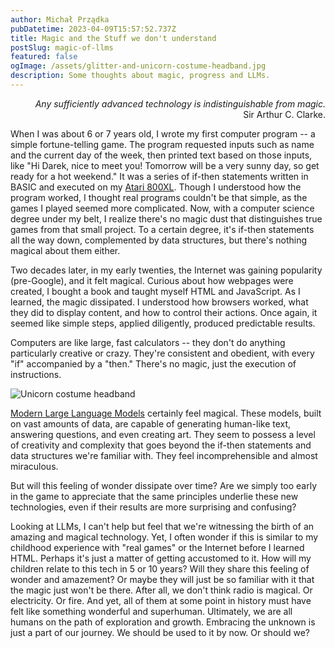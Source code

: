 ```yaml
---
author: Michał Prządka
pubDatetime: 2023-04-09T15:57:52.737Z
title: Magic and the Stuff we don't understand
postSlug: magic-of-llms
featured: false
ogImage: /assets/glitter-and-unicorn-costume-headband.jpg
description: Some thoughts about magic, progress and LLMs.
---
```


<p style="text-align: right;"><i>Any sufficiently advanced technology is indistinguishable from magic.</i><br/>Sir Arthur C. Clarke.</p>

When I was about 6 or 7 years old, I wrote my first computer program -- a simple fortune-telling game. The program requested inputs such as name and the current day of the week, then printed text based on those inputs, like "Hi Darek, nice to meet you! Tomorrow will be a very sunny day, so get ready for a hot weekend." It was a series of if-then statements written in BASIC and executed on my [Atari 800XL](https://www.computinghistory.org.uk/det/3959/Atari-800XL). Though I understood how the program worked, I thought real programs couldn't be that simple, as the games I played seemed more complicated. Now, with a computer science degree under my belt, I realize there's no magic dust that distinguishes true games from that small project. To a certain degree, it's if-then statements all the way down, complemented by data structures, but there's nothing magical about them either.

Two decades later, in my early twenties, the Internet was gaining popularity (pre-Google), and it felt magical. Curious about how webpages were created, I bought a book and taught myself HTML and JavaScript. As I learned, the magic dissipated. I understood how browsers worked, what they did to display content, and how to control their actions. Once again, it seemed like simple steps, applied diligently, produced predictable results.

Computers are like large, fast calculators -- they don't do anything particularly creative or crazy. They're consistent and obedient, with every "if" accompanied by a "then." There's no magic, just the execution of instructions.

![](/assets/glitter-and-unicorn-costume-headband.jpg "Unicorn costume headband")

[Modern Large Language Models](https://openai.com) certainly feel magical. These models, built on vast amounts of data, are capable of generating human-like text, answering questions, and even creating art. They seem to possess a level of creativity and complexity that goes beyond the if-then statements and data structures we're familiar with. They feel incomprehensible and almost miraculous.

But will this feeling of wonder dissipate over time? Are we simply too early in the game to appreciate that the same principles underlie these new technologies, even if their results are more surprising and confusing?

Looking at LLMs, I can't help but feel that we're witnessing the birth of an amazing and magical technology. Yet, I often wonder if this is similar to my childhood experience with "real games" or the Internet before I learned HTML. Perhaps it's just a matter of getting accustomed to it. How will my children relate to this tech in 5 or 10 years? Will they share this feeling of wonder and amazement? Or maybe they will just be so familiar with it that the magic just won't be there. After all, we don't think radio is magical. Or electricity. Or fire. And yet, all of them at some point in history must have felt like something wonderful and superhuman. Ultimately, we are all humans on the path of exploration and growth. Embracing the unknown is just a part of our journey. We should be used to it by now. Or should we?
